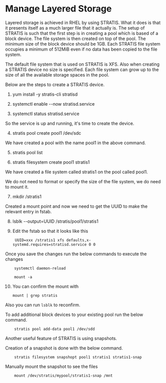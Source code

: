 # Manage Layered Storage

Layered storage is achieved in RHEL by using STRATIS. What it does is that it presents itself as a much larger file that it actually is. 
The setup of STRATIS is such that the first step is in creating a pool which is based of a block device. The file system is then created on top of the pool.
 The minimum size of the block device should be 1GB. Each STRATIS file system occupies a minimum of 512MiB even if no data has been copied to the file system.


The default file system that is used on STRATIS is XFS. Also when creating a STRATIS device no size is specified. Each file system can grow 
up to the size of all the available storage spaces in the pool.

Below are the steps to create a STRATIS device. 

1. yum install -y stratis-cli stratisd

2. systemctl enable --now stratisd.service

3. systemctl status stratisd.service

So the service is up and running, it's time to create the device. 

4. stratis pool create pool1 /dev/sdc

We have created a pool with the name pool1 in the above command.

5. stratis pool list

6. stratis filesystem create pool1 stratis1

We have created a file system called stratis1 on the pool called pool1.

We do not need to format or specify the size of the file system, we do need to mount it.

7. mkdir /stratis1

Created a mount point and now we need to get the UUID to make the relevant entry in fstab.

8. lsblk --output=UUID /stratis/pool1/stratis1


9. Edit the fstab so that it looks like this 

		UUID=xxx /stratis1 xfs defaults,x-systemd.requires=stratisd.service 0 0 

Once you save the changes run the below commands to execute the changes

		systemctl daemon-reload

		mount -a

10. You can confirm the mount with 

		mount | grep stratis

Also you can run `lsblk` to reconfirm. 


To add additional block devices to your existing pool run the below command.

		stratis pool add-data pool1 /dev/sdd


Another useful feature of STRATIS is using snapshots.

Creation of a snapshot is done with the below command. 

		stratis filesystem snapshopt pool1 stratis1 stratis1-snap

Manually mount the snapshot to see the files

		mount /dev/stratis/mypool/stratis1-snap /mnt


